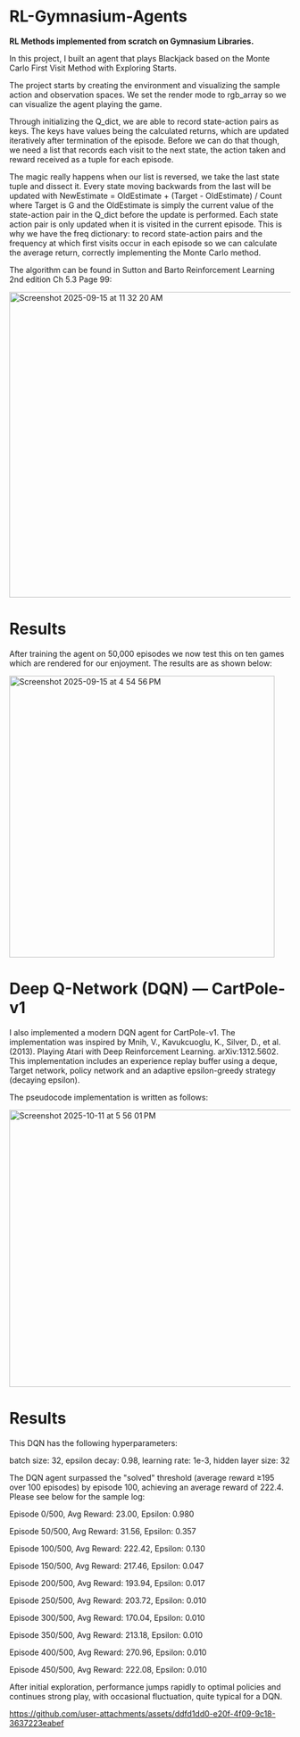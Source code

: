 # RL-Gymnasium-Agents
**RL Methods implemented from scratch on Gymnasium Libraries.**

In this project, I built an agent that plays Blackjack based on the Monte Carlo First Visit Method with Exploring Starts.

The project starts by creating the environment and visualizing the sample action and observation spaces. We set the render mode to rgb_array so we can visualize the agent playing the game.

Through initializing the Q_dict, we are able to record state-action pairs as keys. The keys have values being the calculated returns, which are updated iteratively after termination of the episode. Before we can do that though, we need a list that records each visit to the next state, the action taken and reward received as a tuple for each episode. 

The magic really happens when our list is reversed, we take the last state tuple and dissect it. Every state moving backwards from the last will be updated with NewEstimate = OldEstimate + (Target - OldEstimate) / Count where Target is G and the OldEstimate is simply the current value of the state-action pair in the Q_dict before the update is performed. Each state action pair is only updated when it is visited in the current episode. This is why we have the freq dictionary: to record state-action pairs and the frequency at which first visits occur in each episode so we can calculate the average return, correctly implementing the Monte Carlo method.

The algorithm can be found in Sutton and Barto Reinforcement Learning 2nd edition Ch 5.3 Page 99: 

<img width="1049" height="548" alt="Screenshot 2025-09-15 at 11 32 20 AM" src="https://github.com/user-attachments/assets/d8c2d299-2f1b-4a44-a0e6-b80a00a24dfa" />

# Results

After training the agent on 50,000 episodes we now test this on ten games which are rendered for our enjoyment. The results are as shown below: 


<img width="475" height="505" alt="Screenshot 2025-09-15 at 4 54 56 PM" src="https://github.com/user-attachments/assets/4995b975-3282-4f69-9eaa-3d7832ece8f1" />


# **Deep Q-Network (DQN) — CartPole-v1**

I also implemented a modern DQN agent for CartPole-v1. The implementation was inspired by Mnih, V., Kavukcuoglu, K., Silver, D., et al. (2013). Playing Atari with Deep Reinforcement Learning. arXiv:1312.5602. This implementation includes an experience replay buffer using a deque, Target network, policy network and an adaptive epsilon-greedy strategy (decaying epsilon). 

The pseudocode implementation is written as follows:

<img width="972" height="497" alt="Screenshot 2025-10-11 at 5 56 01 PM" src="https://github.com/user-attachments/assets/6a7c9c41-0253-4de9-b34b-0870e582b195" />


# Results

This DQN has the following hyperparameters:

batch size: 32, epsilon decay: 0.98, learning rate: 1e-3, hidden layer size: 32

The DQN agent surpassed the "solved" threshold (average reward ≥195 over 100 episodes) by episode 100, achieving an average reward of 222.4. Please see below for the sample log:

Episode 0/500, Avg Reward: 23.00, Epsilon: 0.980

Episode 50/500, Avg Reward: 31.56, Epsilon: 0.357

Episode 100/500, Avg Reward: 222.42, Epsilon: 0.130

Episode 150/500, Avg Reward: 217.46, Epsilon: 0.047

Episode 200/500, Avg Reward: 193.94, Epsilon: 0.017

Episode 250/500, Avg Reward: 203.72, Epsilon: 0.010

Episode 300/500, Avg Reward: 170.04, Epsilon: 0.010

Episode 350/500, Avg Reward: 213.18, Epsilon: 0.010

Episode 400/500, Avg Reward: 270.96, Epsilon: 0.010

Episode 450/500, Avg Reward: 222.08, Epsilon: 0.010


After initial exploration, performance jumps rapidly to optimal policies and continues strong play, with occasional fluctuation, quite typical for a DQN.


https://github.com/user-attachments/assets/ddfd1dd0-e20f-4f09-9c18-3637223eabef



